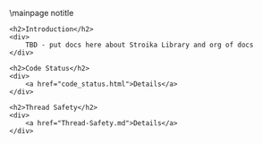 \mainpage notitle

	<h2>Introduction</h2>
	<div>
		TBD - put docs here about Stroika Library and org of docs
	</div>

	<h2>Code Status</h2>
	<div>
		<a href="code_status.html">Details</a>
	</div>

	<h2>Thread Safety</h2>
	<div>
		<a href="Thread-Safety.md">Details</a>
	</div>
